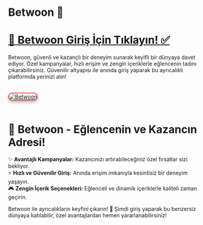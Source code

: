 # Betwoon 🎯  

# <a href="https://cutt.ly/BetwoonLink">💎 Betwoon Giriş İçin Tıklayın! ✅</a>  
Betwoon, güvenli ve kazançlı bir deneyim sunarak keyifli bir dünyaya davet ediyor. Özel kampanyalar, hızlı erişim ve zengin içeriklerle eğlencenin tadını çıkarabilirsiniz. Güvenilir altyapısı ile anında giriş yaparak bu ayrıcalıklı platformda yerinizi alın!  

<a href="https://cutt.ly/BetwoonLink" title="Betwoon">  
<img src="https://i.ibb.co/BtMhhf6/g-venligiris.jpg" alt="Betwoon" style="max-width: 100%; border: 2px solid #e74c3c; border-radius: 12px; box-shadow: 0 4px 8px rgba(0,0,0,0.3); margin: 20px 0;">  
</a>  

# 🌟 Betwoon - Eğlencenin ve Kazancın Adresi!  
✨ **Avantajlı Kampanyalar:** Kazancınızı artırabileceğiniz özel fırsatlar sizi bekliyor.  
⚡ **Hızlı ve Güvenilir Giriş:** Anında erişim imkanıyla kesintisiz bir deneyim yaşayın.  
🎮 **Zengin İçerik Seçenekleri:** Eğlenceli ve dinamik içeriklerle kaliteli zaman geçirin.  

Betwoon ile ayrıcalıkların keyfini çıkarın! 💎 Şimdi giriş yaparak bu benzersiz dünyaya katılabilir, özel avantajlardan hemen yararlanabilirsiniz!  
